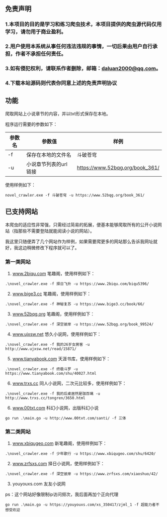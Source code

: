 ## 免责声明
### 1.本项目的目的是学习和练习爬虫技术，本项目提供的爬虫源代码仅用学习，请勿用于商业盈利。
### 2.用户使用本系统从事任何违法违规的事情，一切后果由用户自行承担，作者不承担任何责任。
### 3.如有侵犯权利，请联系作者删除，邮箱：daluan2000@qq.com。
### 4.下载本站源码则代表你同意上述的免责声明协议

## 功能

爬取网站上小说章节的内容，并以txt形式保存在本地。

程序运行需要的参数如下：

| 参数名 | 参数值          | 样例                              |
|-----|--------------|---------------------------------|
| -f  | 保存在本地的文件名    | 斗破苍穹                            |
| -u  | 小说章节列表的url链接 | https://www.52bqg.org/book_361/ |

使用样例如下：
```shell
novel_crawler.exe -f 斗破苍穹 -u https://www.52bqg.org/book_361/
```



## 已支持网站

本爬虫的适应性非常强，只需经过简易的拓展，便基本能够爬取所有的公开小说网站（指那些不需要登陆就能阅读小说的网站）。

我这里只随便弄了几个网站作为样例，如果需要爬更多的网站那么告诉我网址就好，我这边稍微修改下程序就可以了。


### 第一类网站

1. www.2biqu.com 笔趣阁，使用样例如下：

```shell
.\novel_crawler.exe -f 择日飞升 -u https://www.2biqu.com/biqu5396/
```

2. www.bige3.cc 笔趣阁，使用样例如下：

```shell
.\novel_crawler.exe -f 神秘复苏 -u https://www.bige3.cc/book/66/
```

3. www.52bqg.org 笔趣阁，使用样例如下：

```shell
.\novel_crawler.exe -f 深空彼岸 -u https://www.52bqg.org/book_99524/
```

4. www.ujxsw.net 悠久小说网，使用样例如下：

```shell
.\novel_crawler.exe -f 我的26岁女房客 -u http://www.ujxsw.net/read/15871/ 
```
5. www.tianyabook.com 天涯书库，使用样例如下：

```shell
.\novel_crawler.exe -f 终极斗罗 -u https://www.tianyabook.com/shu/40027.html
```
6. www.trxs.cc 同人小说网，二次元比较多，使用样例如下：

```shell
.\novel_crawler.exe -f 我的后桌居然是珈百璃 -u http://www.trxs.cc/tongren/3650.html
```

6. www.00txt.com 科幻小说网，出版科幻小说

```shell
go run .\main.go -u http://www.00txt.com/santi/ -f 三体
```

### 第二类网站

1. www.xbiqugeo.com 新笔趣阁，使用样例如下：

```shell
.\novel_crawler.exe -f 少年歌行 -u https://www.xbiqugeo.com/shu/6420/  
```

2. www.zrfsxs.com 择日小说网，使用样例如下：

```shell
.\novel_crawler.exe -f 深空彼岸 -u https://www.zrfsxs.com/xiaoshuo/42/
```

3. youyouxs.com 友友小说网

ps：这个网站好像限制ip访问频次，我后面再加个正向代理

```shell
go run .\main.go -u https://youyouxs.com/xs_350417/zjml_1 -f 超能力者不想受欢迎
```